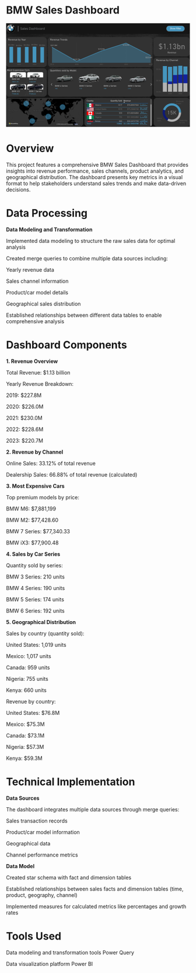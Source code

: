 # BMW Sales Dashboard
![Pizza Sales Dashboard](bmw_sales.png)
# Overview

This project features a comprehensive BMW Sales Dashboard that provides insights into revenue performance, sales channels, product analytics, and geographical distribution. The dashboard presents key metrics in a visual format to help stakeholders understand sales trends and make data-driven decisions.

# Data Processing

**Data Modeling and Transformation**

Implemented data modeling to structure the raw sales data for optimal analysis

Created merge queries to combine multiple data sources including:

Yearly revenue data

Sales channel information

Product/car model details

Geographical sales distribution

Established relationships between different data tables to enable comprehensive analysis

# Dashboard Components

**1. Revenue Overview**

Total Revenue: $1.13 billion

Yearly Revenue Breakdown:

2019: $227.8M

2020: $226.0M

2021: $230.0M

2022: $228.6M

2023: $220.7M


**2. Revenue by Channel**


Online Sales: 33.12% of total revenue

Dealership Sales: 66.88% of total revenue (calculated)

**3. Most Expensive Cars**

Top premium models by price:

BMW M6: $7,881,199

BMW M2: $77,428.60

BMW 7 Series: $77,340.33

BMW iX3: $77,900.48



**4. Sales by Car Series**


Quantity sold by series:

BMW 3 Series: 210 units

BMW 4 Series: 190 units

BMW 5 Series: 174 units

BMW 6 Series: 192 units




**5. Geographical Distribution**




Sales by country (quantity sold):

United States: 1,019 units

Mexico: 1,017 units

Canada: 959 units

Nigeria: 755 units

Kenya: 660 units

Revenue by country:

United States: $76.8M

Mexico: $75.3M

Canada: $73.1M

Nigeria: $57.3M

Kenya: $59.3M

# Technical Implementation

**Data Sources**

The dashboard integrates multiple data sources through merge queries:

Sales transaction records

Product/car model information

Geographical data

Channel performance metrics

**Data Model**

Created star schema with fact and dimension tables

Established relationships between sales facts and dimension tables (time, product, geography, channel)

Implemented measures for calculated metrics like percentages and growth rates


# Tools Used
Data modeling and transformation tools Power Query

Data visualization platform Power BI

